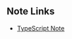 ## Note Links
- [TypeScript Note](https://docs.google.com/document/d/1RWbpgKpHQ5DzDXKr6mDi3xwMyLcZZhn_VvYBaFh6WZ0/edit?usp=sharing)
